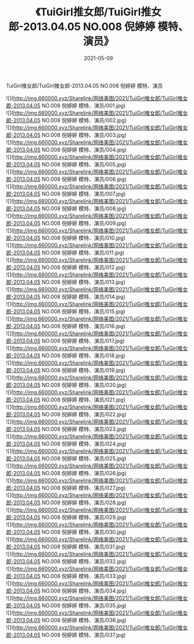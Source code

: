 ﻿---
layout: post
title:  《TuiGirl推女郎/TuiGirl推女郎-2013.04.05 NO.008 倪婷婷 模特、演员》
date:   2021-05-09
img: http://img.660000.xyz/Sharelink/网络美图/2021/TuiGirl推女郎/TuiGirl推女郎-2013.04.05 NO.008 倪婷婷 模特、演员/000.jpg
categories: [美女, 清纯, 唯美]
---

TuiGirl推女郎/TuiGirl推女郎-2013.04.05 NO.008 倪婷婷 模特、演员

 ![](http://img.660000.xyz/Sharelink/网络美图/2021/TuiGirl推女郎/TuiGirl推女郎-2013.04.05 NO.008 倪婷婷 模特、演员/001.jpg) <br>![](http://img.660000.xyz/Sharelink/网络美图/2021/TuiGirl推女郎/TuiGirl推女郎-2013.04.05 NO.008 倪婷婷 模特、演员/002.jpg) <br>![](http://img.660000.xyz/Sharelink/网络美图/2021/TuiGirl推女郎/TuiGirl推女郎-2013.04.05 NO.008 倪婷婷 模特、演员/003.jpg) <br>![](http://img.660000.xyz/Sharelink/网络美图/2021/TuiGirl推女郎/TuiGirl推女郎-2013.04.05 NO.008 倪婷婷 模特、演员/004.jpg) <br>![](http://img.660000.xyz/Sharelink/网络美图/2021/TuiGirl推女郎/TuiGirl推女郎-2013.04.05 NO.008 倪婷婷 模特、演员/005.jpg) <br>![](http://img.660000.xyz/Sharelink/网络美图/2021/TuiGirl推女郎/TuiGirl推女郎-2013.04.05 NO.008 倪婷婷 模特、演员/006.jpg) <br>![](http://img.660000.xyz/Sharelink/网络美图/2021/TuiGirl推女郎/TuiGirl推女郎-2013.04.05 NO.008 倪婷婷 模特、演员/007.jpg) <br>![](http://img.660000.xyz/Sharelink/网络美图/2021/TuiGirl推女郎/TuiGirl推女郎-2013.04.05 NO.008 倪婷婷 模特、演员/008.jpg) <br>![](http://img.660000.xyz/Sharelink/网络美图/2021/TuiGirl推女郎/TuiGirl推女郎-2013.04.05 NO.008 倪婷婷 模特、演员/009.jpg) <br>![](http://img.660000.xyz/Sharelink/网络美图/2021/TuiGirl推女郎/TuiGirl推女郎-2013.04.05 NO.008 倪婷婷 模特、演员/010.jpg) <br>![](http://img.660000.xyz/Sharelink/网络美图/2021/TuiGirl推女郎/TuiGirl推女郎-2013.04.05 NO.008 倪婷婷 模特、演员/011.jpg) <br>![](http://img.660000.xyz/Sharelink/网络美图/2021/TuiGirl推女郎/TuiGirl推女郎-2013.04.05 NO.008 倪婷婷 模特、演员/012.jpg) <br>![](http://img.660000.xyz/Sharelink/网络美图/2021/TuiGirl推女郎/TuiGirl推女郎-2013.04.05 NO.008 倪婷婷 模特、演员/013.jpg) <br>![](http://img.660000.xyz/Sharelink/网络美图/2021/TuiGirl推女郎/TuiGirl推女郎-2013.04.05 NO.008 倪婷婷 模特、演员/014.jpg) <br>![](http://img.660000.xyz/Sharelink/网络美图/2021/TuiGirl推女郎/TuiGirl推女郎-2013.04.05 NO.008 倪婷婷 模特、演员/015.jpg) <br>![](http://img.660000.xyz/Sharelink/网络美图/2021/TuiGirl推女郎/TuiGirl推女郎-2013.04.05 NO.008 倪婷婷 模特、演员/016.jpg) <br>![](http://img.660000.xyz/Sharelink/网络美图/2021/TuiGirl推女郎/TuiGirl推女郎-2013.04.05 NO.008 倪婷婷 模特、演员/017.jpg) <br>![](http://img.660000.xyz/Sharelink/网络美图/2021/TuiGirl推女郎/TuiGirl推女郎-2013.04.05 NO.008 倪婷婷 模特、演员/018.jpg) <br>![](http://img.660000.xyz/Sharelink/网络美图/2021/TuiGirl推女郎/TuiGirl推女郎-2013.04.05 NO.008 倪婷婷 模特、演员/019.jpg) <br>![](http://img.660000.xyz/Sharelink/网络美图/2021/TuiGirl推女郎/TuiGirl推女郎-2013.04.05 NO.008 倪婷婷 模特、演员/020.jpg) <br>![](http://img.660000.xyz/Sharelink/网络美图/2021/TuiGirl推女郎/TuiGirl推女郎-2013.04.05 NO.008 倪婷婷 模特、演员/021.jpg) <br>![](http://img.660000.xyz/Sharelink/网络美图/2021/TuiGirl推女郎/TuiGirl推女郎-2013.04.05 NO.008 倪婷婷 模特、演员/022.jpg) <br>![](http://img.660000.xyz/Sharelink/网络美图/2021/TuiGirl推女郎/TuiGirl推女郎-2013.04.05 NO.008 倪婷婷 模特、演员/023.jpg) <br>![](http://img.660000.xyz/Sharelink/网络美图/2021/TuiGirl推女郎/TuiGirl推女郎-2013.04.05 NO.008 倪婷婷 模特、演员/024.jpg) <br>![](http://img.660000.xyz/Sharelink/网络美图/2021/TuiGirl推女郎/TuiGirl推女郎-2013.04.05 NO.008 倪婷婷 模特、演员/025.jpg) <br>![](http://img.660000.xyz/Sharelink/网络美图/2021/TuiGirl推女郎/TuiGirl推女郎-2013.04.05 NO.008 倪婷婷 模特、演员/026.jpg) <br>![](http://img.660000.xyz/Sharelink/网络美图/2021/TuiGirl推女郎/TuiGirl推女郎-2013.04.05 NO.008 倪婷婷 模特、演员/027.jpg) <br>![](http://img.660000.xyz/Sharelink/网络美图/2021/TuiGirl推女郎/TuiGirl推女郎-2013.04.05 NO.008 倪婷婷 模特、演员/028.jpg) <br>![](http://img.660000.xyz/Sharelink/网络美图/2021/TuiGirl推女郎/TuiGirl推女郎-2013.04.05 NO.008 倪婷婷 模特、演员/029.jpg) <br>![](http://img.660000.xyz/Sharelink/网络美图/2021/TuiGirl推女郎/TuiGirl推女郎-2013.04.05 NO.008 倪婷婷 模特、演员/030.jpg) <br>![](http://img.660000.xyz/Sharelink/网络美图/2021/TuiGirl推女郎/TuiGirl推女郎-2013.04.05 NO.008 倪婷婷 模特、演员/031.jpg) <br>![](http://img.660000.xyz/Sharelink/网络美图/2021/TuiGirl推女郎/TuiGirl推女郎-2013.04.05 NO.008 倪婷婷 模特、演员/032.jpg) <br>![](http://img.660000.xyz/Sharelink/网络美图/2021/TuiGirl推女郎/TuiGirl推女郎-2013.04.05 NO.008 倪婷婷 模特、演员/033.jpg) <br>![](http://img.660000.xyz/Sharelink/网络美图/2021/TuiGirl推女郎/TuiGirl推女郎-2013.04.05 NO.008 倪婷婷 模特、演员/034.jpg) <br>![](http://img.660000.xyz/Sharelink/网络美图/2021/TuiGirl推女郎/TuiGirl推女郎-2013.04.05 NO.008 倪婷婷 模特、演员/035.jpg) <br>![](http://img.660000.xyz/Sharelink/网络美图/2021/TuiGirl推女郎/TuiGirl推女郎-2013.04.05 NO.008 倪婷婷 模特、演员/036.jpg) <br>![](http://img.660000.xyz/Sharelink/网络美图/2021/TuiGirl推女郎/TuiGirl推女郎-2013.04.05 NO.008 倪婷婷 模特、演员/037.jpg) <br>